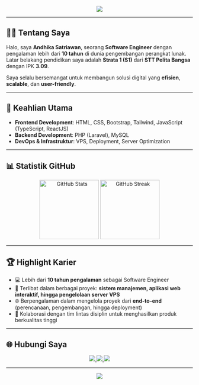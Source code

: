 <!-- Banner / Header -->
<p align="center">
  <img src="https://capsule-render.vercel.app/api?type=waving&color=0:3a1c71,50:ff0099,100:38ef7d&height=250&section=header&text=Andhika%20Satriawan&fontSize=45&fontColor=ffffff&animation=fadeIn&fontAlignY=40" />
</p>

---

## 👨‍💻 Tentang Saya
Halo, saya **Andhika Satriawan**, seorang **Software Engineer** dengan pengalaman lebih dari **10 tahun** di dunia pengembangan perangkat lunak.  
Latar belakang pendidikan saya adalah **Strata 1 (S1)** dari **STT Pelita Bangsa** dengan IPK **3.09**.  

Saya selalu bersemangat untuk membangun solusi digital yang **efisien**, **scalable**, dan **user-friendly**.

---

## 🚀 Keahlian Utama
- **Frontend Development**: HTML, CSS, Bootstrap, Tailwind, JavaScript (TypeScript, ReactJS)  
- **Backend Development**: PHP (Laravel), MySQL  
- **DevOps & Infrastruktur**: VPS, Deployment, Server Optimization  

---

## 📊 Statistik GitHub
<p align="center">
  <img src="https://github-readme-stats.vercel.app/api?username=andhika-satriawan&show_icons=true&theme=radical" alt="GitHub Stats" height="160"/>
  <img src="https://github-readme-streak-stats.herokuapp.com?user=andhika-satriawan&theme=radical" alt="GitHub Streak" height="160"/>
</p>

---

## 🏆 Highlight Karier
- 💻 Lebih dari **10 tahun pengalaman** sebagai Software Engineer  
- 🔧 Terlibat dalam berbagai proyek: **sistem manajemen, aplikasi web interaktif, hingga pengelolaan server VPS**  
- 🌐 Berpengalaman dalam mengelola proyek dari **end-to-end** (perencanaan, pengembangan, hingga deployment)  
- 🤝 Kolaborasi dengan tim lintas disiplin untuk menghasilkan produk berkualitas tinggi  

---

## 🌐 Hubungi Saya
<p align="center">
  <a href="mailto:andhika.satriawan1988@gmail.com">
    <img src="https://img.shields.io/badge/Email-Contact%20Me-blue?style=for-the-badge&logo=gmail&logoColor=white" />
  </a>
  <a href="https://www.linkedin.com/in/andhikasatriawan">
    <img src="https://img.shields.io/badge/LinkedIn-Connect%20with%20Me-0e76a8?style=for-the-badge&logo=linkedin&logoColor=white" />
  </a>
  <a href="https://github.com/andhikasatriawan">
    <img src="https://img.shields.io/badge/GitHub-Follow%20Me-181717?style=for-the-badge&logo=github&logoColor=white" />
  </a>
</p>

---

<!-- Footer -->
<p align="center">
  <img src="https://capsule-render.vercel.app/api?type=waving&color=0:38ef7d,50:ff0099,100:3a1c71&height=120&section=footer" />
</p>
